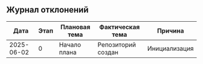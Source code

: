 ## Журнал отклонений
| Дата       | Этап | Плановая тема | Фактическая тема | Причина |
|------------|------|---------------|------------------|---------|
| 2025-06-02 | 0    | Начало плана  | Репозиторий создан | Инициализация |
